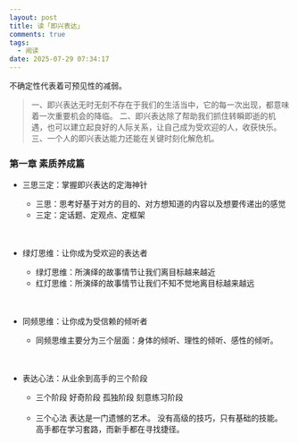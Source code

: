 ```yaml
---
layout: post
title: 读「即兴表达」
comments: true
tags:
  - 阅读
date: 2025-07-29 07:34:17
---
```

不确定性代表着可预见性的减弱。
<!--more-->

>一、即兴表达无时无刻不存在于我们的生活当中，它的每一次出现，都意味着一次重要机会的降临。
>二、即兴表达除了帮助我们抓住转瞬即逝的机遇，也可以建立起良好的人际关系，让自己成为受欢迎的人，收获快乐。
>三、一个人的即兴表达能力还能在关键时刻化解危机。

### 第一章 素质养成篇
  
  - 三思三定：掌握即兴表达的定海神针

    - 三思：思考好基于对方的目的、对方想知道的内容以及想要传递出的感觉
    - 三定：定话题、定观点、定框架
    <br/>
    <br/>
  - 绿灯思维：让你成为受欢迎的表达者

    - 绿灯思维：所演绎的故事情节让我们离目标越来越近
    - 红灯思维：所演绎的故事情节让我们不知不觉地离目标越来越远  
    <br/>
    <br/>
  - 同频思维：让你成为受信赖的倾听者

    - 同频思维主要分为三个层面：身体的倾听、理性的倾听、感性的倾听。  
    <br/>
    <br/>

  - 表达心法：从业余到高手的三个阶段
  
    - 三个阶段
      好奇阶段
      孤独阶段
      刻意练习阶段
      <br/>
      <br/>
    - 三个心法
      表达是一门遗憾的艺术。
      没有高级的技巧，只有基础的技能。
      高手都在学习套路，而新手都在寻找捷径。  











